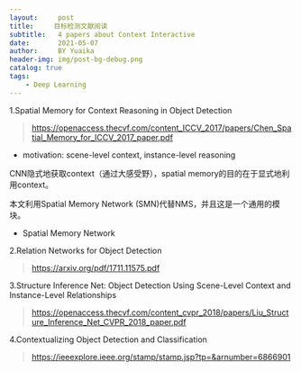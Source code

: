```yaml
---
layout:     post
title:     目标检测文献阅读
subtitle:   4 papers about Context Interactive
date:       2021-05-07
author:     BY Yuaika
header-img: img/post-bg-debug.png
catalog: true
tags:
    - Deep Learning
---
```

1.Spatial Memory for Context Reasoning in Object Detection

> https://openaccess.thecvf.com/content_ICCV_2017/papers/Chen_Spatial_Memory_for_ICCV_2017_paper.pdf
>

- motivation: scene-level context, instance-level reasoning

CNN隐式地获取context（通过大感受野），spatial memory的目的在于显式地利用context。

本文利用Spatial Memory Network (SMN)代替NMS，并且这是一个通用的模块。

- Spatial Memory Network

2.Relation Networks for Object Detection

> https://arxiv.org/pdf/1711.11575.pdf

3.Structure Inference Net: Object Detection Using Scene-Level Context and Instance-Level Relationships

> https://openaccess.thecvf.com/content_cvpr_2018/papers/Liu_Structure_Inference_Net_CVPR_2018_paper.pdf
>

4.Contextualizing Object Detection and Classification

> https://ieeexplore.ieee.org/stamp/stamp.jsp?tp=&arnumber=6866901
>







